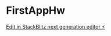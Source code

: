 # FirstAppHw

[Edit in StackBlitz next generation editor ⚡️](https://stackblitz.com/~/github.com/brockeetonCentralia/FirstAppHw)